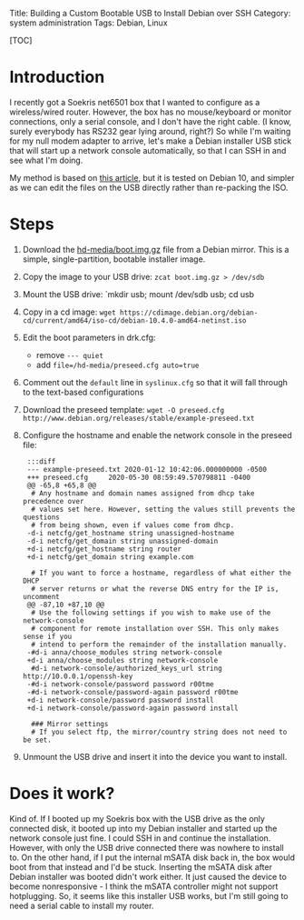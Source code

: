 Title: Building a Custom Bootable USB to Install Debian over SSH
Category: system administration
Tags: Debian, Linux

[TOC]

# Introduction

I recently got a Soekris net6501 box that I wanted to configure as a
wireless/wired router. However, the box has no mouse/keyboard or monitor
connections, only a serial console, and I don't have the right cable. (I know,
surely everybody has RS232 gear lying around, right?) So while I'm waiting for
my null modem adapter to arrive, let's make a Debian installer USB stick that
will start up a network console automatically, so that I can SSH in and see
what I'm doing.

My method is based on
[this article](https://www.christiansaga.de/sowhatisthesolution/2016/03/13/headless-debian-install-via-ssh.html),
but it is tested on Debian 10, and simpler as we can edit the files on the USB
directly rather than re-packing the ISO.

# Steps

1. Download the [hd-media/boot.img.gz](http://ftp.us.debian.org/debian/dists/buster/main/installer-amd64/current/images/hd-media/boot.img.gz) file from a Debian mirror. This is a simple, single-partition, bootable installer image.
2. Copy the image to your USB drive: `zcat boot.img.gz > /dev/sdb`
3. Mount the USB drive: `mkdir usb; mount /dev/sdb usb; cd usb
4. Copy in a cd image: `wget https://cdimage.debian.org/debian-cd/current/amd64/iso-cd/debian-10.4.0-amd64-netinst.iso`
5. Edit the boot parameters in drk.cfg:
    * remove `--- quiet`
    * add `file=/hd-media/preseed.cfg auto=true`
6. Comment out the `default` line in `syslinux.cfg` so that it will fall through to the text-based configurations
7. Download the preseed template: `wget -O preseed.cfg http://www.debian.org/releases/stable/example-preseed.txt`
8. Configure the hostname and enable the network console in the preseed file:

        :::diff
        --- example-preseed.txt 2020-01-12 10:42:06.000000000 -0500
        +++ preseed.cfg     2020-05-30 08:59:49.570798811 -0400
        @@ -65,8 +65,8 @@
         # Any hostname and domain names assigned from dhcp take precedence over
         # values set here. However, setting the values still prevents the questions
         # from being shown, even if values come from dhcp.
        -d-i netcfg/get_hostname string unassigned-hostname
        -d-i netcfg/get_domain string unassigned-domain
        +d-i netcfg/get_hostname string router
        +d-i netcfg/get_domain string example.com
        
         # If you want to force a hostname, regardless of what either the DHCP
         # server returns or what the reverse DNS entry for the IP is, uncomment
        @@ -87,10 +87,10 @@
         # Use the following settings if you wish to make use of the network-console
         # component for remote installation over SSH. This only makes sense if you
         # intend to perform the remainder of the installation manually.
        -#d-i anna/choose_modules string network-console
        +d-i anna/choose_modules string network-console
         #d-i network-console/authorized_keys_url string http://10.0.0.1/openssh-key
        -#d-i network-console/password password r00tme
        -#d-i network-console/password-again password r00tme
        +d-i network-console/password password install
        +d-i network-console/password-again password install
        
         ### Mirror settings
         # If you select ftp, the mirror/country string does not need to be set.

9. Unmount the USB drive and insert it into the device you want to install.

# Does it work?
Kind of. If I booted up my Soekris box with the USB drive as the only connected
disk, it booted up into my Debian installer and started up the network console
just fine. I could SSH in and continue the installation. However, with only the
USB drive connected there was nowhere to install to. On the other hand, if I
put the internal mSATA disk back in, the box would boot from that instead and
I'd be stuck. Inserting the mSATA disk after Debian installer was booted didn't
work either. It just caused the device to become nonresponsive - I think the
mSATA controller might not support hotplugging. So, it seems like this
installer USB works, but I'm still going to need a serial cable to install my
router.
